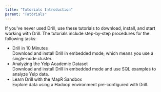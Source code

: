 ```yaml
---
title: "Tutorials Introduction"
parent: "Tutorials"
---
```

If you've never used Drill, use these tutorials to download, install, and start working with Drill. The tutorials include step-by-step procedures for the following tasks:

* Drill in 10 Minutes  
  Download and install Drill in embedded mode, which means you use a single-node cluster.  
* Analyzing the Yelp Academic Dataset  
  Download and install Drill in embedded mode and use SQL examples to analyze Yelp data.  
* Learn Drill with the MapR Sandbox  
  Explore data using a Hadoop environment pre-configured with Drill.  

